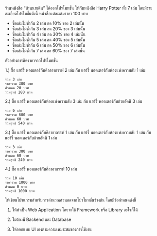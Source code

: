 ร้านหนังสือ “บ้านนายดิน” ได้ออกโปรโมทชั่น ให้กับหนังสือ Harry Potter ทั้ง 7 เล่ม
โดยมีรายละเอียดโปรโมชั่นดังนี้
หนังสือแต่ละเล่มราคา 100 บาท
 - ซื้อเล่มไม่ซ้ำกัน 2 เล่ม ลด 10% ของ 2 เล่มนั้น
 - ซื้อเล่มไม่ซ้ำกัน 3 เล่ม ลด 20% ของ 3 เล่มนั้น
 - ซื้อเล่มไม่ซ้ำกัน 4 เล่ม ลด 30% ของ 4 เล่มนั้น
 - ซื้อเล่มไม่ซ้ำกัน 5 เล่ม ลด 40% ของ 5 เล่มนั้น
 - ซื้อเล่มไม่ซ้ำกัน 6 เล่ม ลด 50% ของ 6 เล่มนั้น
 - ซื้อเล่มไม่ซ้ำกัน 7 เล่ม ลด 60% ของ 7 เล่มนั้น

ตัวอย่างการคิดราคาจากโปรโมทชั่น

1.) ซื้อ แฮร์รี่ พอตเตอร์กับศิลาอาถรรพ์  2 เล่ม กับ แฮร์รี่ พอตเตอร์กับห้องแห่งความลับ 1 เล่ม 
```
รวม 3 เล่ม
ราคารวม 300 บาท
ส่วนลด 20 บาท
รวมสุทธิ 280 บาท
```

2.) ซื้อ แฮร์รี่ พอตเตอร์กับห้องแห่งความลับ 3 เล่ม กับ แฮร์รี่ พอตเตอร์กับถ้วยอัคนี 3 เล่ม
```
รวม 6 เล่ม
ราคารวม 600 บาท
ส่วนลด 60 บาท
รวมสุทธิ 540 บาท
```

3.) ซื้อ แฮร์รี่ พอตเตอร์กับศิลาอาถรรพ์  1 เล่ม กับ แฮร์รี่ พอตเตอร์กับห้องแห่งความลับ 1 เล่ม กับ แฮร์รี่ พอตเตอร์กับถ้วยอัคนี 1 เล่ม
```
รวม 3 เล่ม
ราคารวม 300 บาท
ส่วนลด 60 บาท
รวมสุทธิ 240 บาท
```

4.) ซื้อ แฮร์รี่ พอตเตอร์กับศิลาอาถรรพ์  10 เล่ม 
```
รวม 10 เล่ม
ราคารวม 1000 บาท
ส่วนลด 0 บาท
รวมสุทธิ 1000 บาท
```

ให้เขียนโปรแกรมสำหรับการคำนวณส่วนลดจากโปรโมทชั่นข้างต้น โดยมีข้อกำหนดดังนี้

1. ให้ทำเป็น Web Application โดยจะใช้ Framework หรือ Library อะไรก็ได้

2. ไม่ต้องมี Backend และ Database

3. ให้ออกแบบ UI เองตามความเหมาะสมของการใช้งาน
